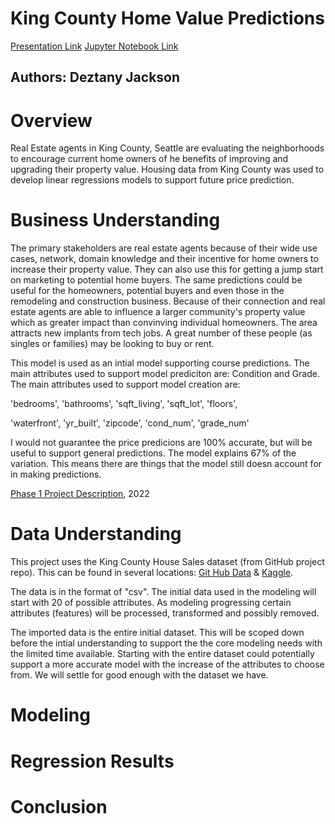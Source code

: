 # King County Home Value Predictions

[Presentation Link]()
[Jupyter Notebook Link]() 

## Authors: Deztany Jackson

# Overview

Real Estate agents in King County, Seattle are evaluating the neighborhoods to encourage current home owners of he benefits of improving and upgrading their property value. Housing data from King County was used to develop linear regressions models to support future price prediction.

# Business Understanding



The primary stakeholders are real estate agents because of their wide use cases, network, domain knowledge and their incentive for home owners to increase their property value. They can also use this for getting a jump start on marketing to potential home buyers. The same predictions could be useful for the homeowners, potential buyers and even those in the remodeling and construction business. Because of their connection and real estate agents are able to influence a larger community's property value which as greater impact than convinving individual homeowners. The area attracts new implants from tech jobs. A great number of these people (as singles or families) may be looking to buy or rent.

This model is used as an intial model supporting course predictions. The main attributes used to support model prediciton are: Condition and Grade. The main attributes used to support model creation are:

'bedrooms', 'bathrooms', 'sqft_living', 'sqft_lot', 'floors',

'waterfront', 'yr_built', 'zipcode', 'cond_num', 'grade_num' 

I would not guarantee the price predicions are 100% accurate, but will be useful to support general predictions.
The model explains 67% of the variation. This means there are things that the model still doesn account for in making predictions.

 [Phase 1 Project Description](https://learning.flatironschool.com/courses/4964/pages/phase-2-project-description), 2022


# Data Understanding

This project uses the King County House Sales dataset (from GitHub project repo). This can be found in several locations: [Git Hub Data](https://github.com/learn-co-curriculum/dsc-phase-2-project-v2-3/tree/main/data) & [Kaggle](https://www.kaggle.com/datasets/harlfoxem/housesalesprediction). 

The data is in the format of "csv". The initial data used in the modeling will start with 20 of possible attributes. As modeling progressing certain attributes (features) will be processed, transformed and possibly removed.

The imported data is the entire initial dataset. This will be scoped down before the intial understanding to support the the core modeling needs with the limited time available. Starting with the entire dataset could potentially support a more accurate model with the increase of the attributes to choose from. We will settle for good enough with the dataset we have.


# Modeling

# Regression Results

# Conclusion
